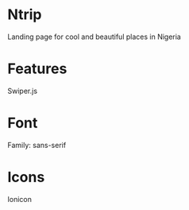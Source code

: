 # Ntrip 
Landing page for cool and beautiful places in Nigeria

# Features
Swiper.js

# Font
Family: sans-serif

# Icons
Ionicon
